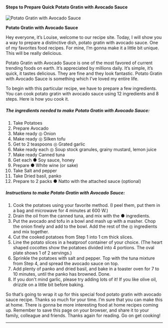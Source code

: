             

#### Steps to Prepare Quick Potato Gratin with Avocado Sauce

![Potato Gratin with Avocado Sauce](https://img-global.cpcdn.com/recipes/4732191748653056/751x532cq70/potato-gratin-with-avocado-sauce-recipe-main-photo.jpg)

**Potato Gratin with Avocado Sauce**

Hey everyone, it’s Louise, welcome to our recipe site. Today, I will show you a way to prepare a distinctive dish, potato gratin with avocado sauce. One of my favorites food recipes. For mine, I’m gonna make it a little bit unique. This will be really delicious.

Potato Gratin with Avocado Sauce is one of the most favored of current trending foods on earth. It’s appreciated by millions daily. It’s simple, it’s quick, it tastes delicious. They are fine and they look fantastic. Potato Gratin with Avocado Sauce is something which I’ve loved my entire life.

To begin with this particular recipe, we have to prepare a few ingredients. You can cook potato gratin with avocado sauce using 12 ingredients and 8 steps. Here is how you cook it.

##### The ingredients needed to make Potato Gratin with Avocado Sauce:

1.  Take Potatoes
2.  Prepare Avocado
3.  Make ready ◎ Onion
4.  Make ready ◎ Silken tofu
5.  Get to 2 teaspoons ◎ Grated garlic
6.  Make ready each ◎ Soup stock granules, grainy mustard, lemon juice
7.  Make ready Canned tuna
8.  Get each ● Soy sauce, honey
9.  Prepare ● White wine (or sake)
10.  Take Salt and pepper
11.  Take Dried basil, panko
12.  Prepare to 2 packs ● Natto with the attached sauce (optional)

##### Instructions to make Potato Gratin with Avocado Sauce:

1.  Cook the potatoes using your favorite method. (I peel them, put them in a bag and microwave for 4 minutes at 600 W.)
2.  Drain the oil from the canned tuna, and mix with the ● ingredients.
3.  Put the avocado and tofu in a bowl and mash up with a masher. Chop the onion finely and add to the bowl. Add the rest of the ◎ ingredients and mix together.
4.  Cut the cooked potatoes from Step 1 into 1 cm thick slices.
5.  Line the potato slices in a heatproof container of your choice. (The heart shaped cocottes show the potatoes divided into 4 portions. The oval plate shows 1 of 2 servings.)
6.  Sprinkle the potatoes with salt and pepper. Top with the tuna mixture from Step 4, and spread the avocado sauce on top.
7.  Add plenty of panko and dried basil, and bake in a toaster oven for 7 to 10 minutes, until the panko has browned. Done.
8.  If you don't mind garlic, please try adding lots of it! If you like olive oil, drizzle on a little bit before baking.

So that’s going to wrap it up for this special food potato gratin with avocado sauce recipe. Thanks so much for your time. I’m sure that you can make this at home. There is gonna be more interesting food at home recipes coming up. Remember to save this page on your browser, and share it to your family, colleague and friends. Thanks again for reading. Go on get cooking!

* * *